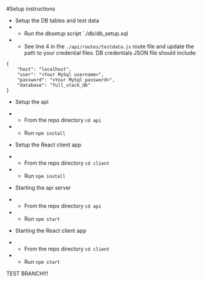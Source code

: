 #Setup instructions
- Setup the DB tables and test data
- - Run the dbsetup script `./db/db_setup.sql
- - See line 4 in the `./api/routes/testdata.js` route file and update the path to your credential files. 
DB credentials JSON file should include:
```
{
    "host": "localhost",
    "user": "<Your MySql username>",
    "password": "<Your MySql password>",
    "database": "full_stack_db"
}
```

- Setup the api
- - From the repo directory `cd api`
- - Run `npm install`

- Setup the React client app
- - From the repo directory `cd client`
- - Run `npm install`

- Starting the api server
- - From the repo directory `cd api`
- - Run `npm start`


- Starting the React client app
- - From the repo directory `cd client`
- - Run `npm start`


TEST BRANCH!!!
